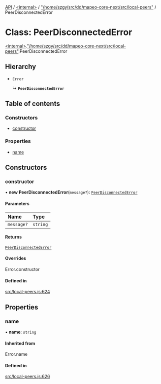 [API](../README.md) / [\<internal\>](../modules/internal_.md) / ["/home/szgy/src/dd/mapeo-core-next/src/local-peers"](../modules/internal_.__home_szgy_src_dd_mapeo_core_next_src_local_peers_.md) / PeerDisconnectedError

# Class: PeerDisconnectedError

[\<internal\>](../modules/internal_.md).["/home/szgy/src/dd/mapeo-core-next/src/local-peers"](../modules/internal_.__home_szgy_src_dd_mapeo_core_next_src_local_peers_.md).PeerDisconnectedError

## Hierarchy

- `Error`

  ↳ **`PeerDisconnectedError`**

## Table of contents

### Constructors

- [constructor](internal_.__home_szgy_src_dd_mapeo_core_next_src_local_peers_.PeerDisconnectedError.md#constructor)

### Properties

- [name](internal_.__home_szgy_src_dd_mapeo_core_next_src_local_peers_.PeerDisconnectedError.md#name)

## Constructors

### constructor

• **new PeerDisconnectedError**(`message?`): [`PeerDisconnectedError`](internal_.__home_szgy_src_dd_mapeo_core_next_src_local_peers_.PeerDisconnectedError.md)

#### Parameters

| Name | Type |
| :------ | :------ |
| `message?` | `string` |

#### Returns

[`PeerDisconnectedError`](internal_.__home_szgy_src_dd_mapeo_core_next_src_local_peers_.PeerDisconnectedError.md)

#### Overrides

Error.constructor

#### Defined in

[src/local-peers.js:624](https://github.com/digidem/mapeo-core-next/blob/315dc9781d8d2f74f17b1fd651a3ae81272b7fac/src/local-peers.js#L624)

## Properties

### name

• **name**: `string`

#### Inherited from

Error.name

#### Defined in

[src/local-peers.js:626](https://github.com/digidem/mapeo-core-next/blob/315dc9781d8d2f74f17b1fd651a3ae81272b7fac/src/local-peers.js#L626)

